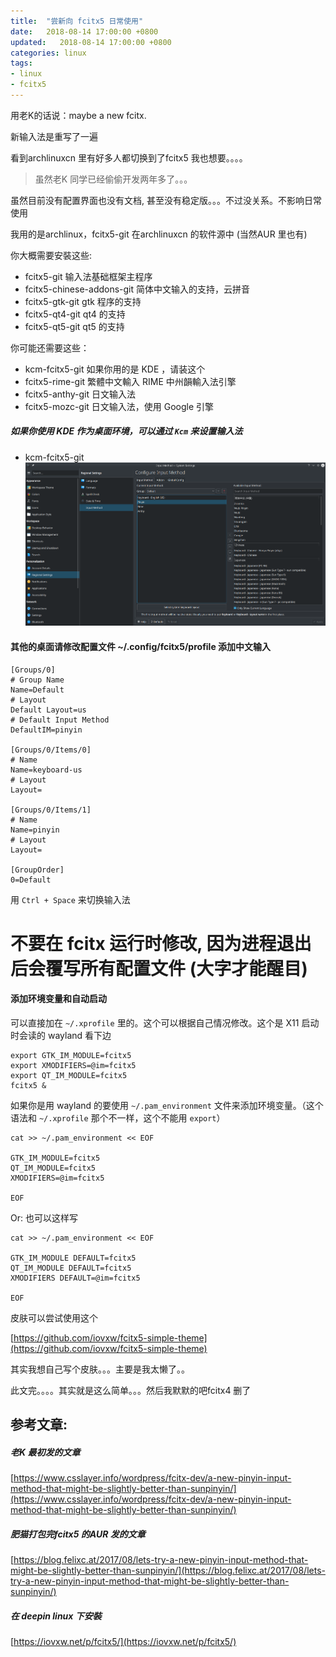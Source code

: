 ```yaml
---
title:  "尝新向 fcitx5 日常使用"
date:   2018-08-14 17:00:00 +0800
updated:   2018-08-14 17:00:00 +0800
categories: linux
tags:
- linux
- fcitx5
---
```


用老K的话说：maybe a new fcitx.

新输入法是重写了一遍

看到archlinuxcn 里有好多人都切换到了fcitx5 我也想要。。。。

> 虽然老K 同学已经偷偷开发两年多了。。。

虽然目前没有配置界面也没有文档, 甚至没有稳定版。。。不过没关系。不影响日常使用

我用的是archlinux，fcitx5-git 在archlinuxcn 的软件源中 (当然AUR 里也有)

你大概需要安裝这些:
- fcitx5-git  输入法基础框架主程序
- fcitx5-chinese-addons-git   简体中文输入的支持，云拼音
- fcitx5-gtk-git    gtk 程序的支持
- fcitx5-qt4-git    qt4 的支持
- fcitx5-qt5-git    qt5 的支持

你可能还需要这些：
- kcm-fcitx5-git    如果你用的是 KDE ，请装这个
- fcitx5-rime-git   繁體中文輸入 RIME 中州韻輸入法引擎
- fcitx5-anthy-git  日文输入法
- fcitx5-mozc-git   日文输入法，使用 Google 引擎

##### 如果你使用 KDE 作为桌面环境，可以通过 `Kcm` 来设置输入法
- kcm-fcitx5-git
![kcm-fcitx5](/assets/img/fcitx5/kcm-fcitx5.png)


#### 其他的桌面请修改配置文件 ~/.config/fcitx5/profile 添加中文输入
```
[Groups/0]
# Group Name
Name=Default
# Layout
Default Layout=us
# Default Input Method
DefaultIM=pinyin

[Groups/0/Items/0]
# Name
Name=keyboard-us
# Layout
Layout=

[Groups/0/Items/1]
# Name
Name=pinyin
# Layout
Layout=

[GroupOrder]
0=Default
```
用 `Ctrl + Space` 来切换输入法

# **不要在 fcitx 运行时修改, 因为进程退出后会覆写所有配置文件 (大字才能醒目)**

#### 添加环境变量和自动启动
可以直接加在 `~/.xprofile` 里的。这个可以根据自己情况修改。这个是 X11 启动时会读的 wayland 看下边
```
export GTK_IM_MODULE=fcitx5
export XMODIFIERS=@im=fcitx5
export QT_IM_MODULE=fcitx5
fcitx5 &
```

如果你是用 wayland 的要使用 `~/.pam_environment` 文件来添加环境变量。（这个语法和 `~/.xprofile` 那个不一样，这个不能用 `export`）
```
cat >> ~/.pam_environment << EOF

GTK_IM_MODULE=fcitx5
QT_IM_MODULE=fcitx5
XMODIFIERS=@im=fcitx5

EOF
```

Or: 也可以这样写

```
cat >> ~/.pam_environment << EOF

GTK_IM_MODULE DEFAULT=fcitx5
QT_IM_MODULE DEFAULT=fcitx5
XMODIFIERS DEFAULT=@im=fcitx5

EOF
```


皮肤可以尝试使用这个

[https://github.com/iovxw/fcitx5-simple-theme](https://github.com/iovxw/fcitx5-simple-theme)

其实我想自己写个皮肤。。。主要是我太懒了。。

此文完。。。。其实就是这么简单。。。然后我默默的吧fcitx4 删了

## 参考文章:

##### 老K 最初发的文章
[https://www.csslayer.info/wordpress/fcitx-dev/a-new-pinyin-input-method-that-might-be-slightly-better-than-sunpinyin/](https://www.csslayer.info/wordpress/fcitx-dev/a-new-pinyin-input-method-that-might-be-slightly-better-than-sunpinyin/)

##### 肥猫打包完fcitx5 的AUR 发的文章
[https://blog.felixc.at/2017/08/lets-try-a-new-pinyin-input-method-that-might-be-slightly-better-than-sunpinyin/](https://blog.felixc.at/2017/08/lets-try-a-new-pinyin-input-method-that-might-be-slightly-better-than-sunpinyin/)

##### 在 deepin linux 下安裝
[https://iovxw.net/p/fcitx5/](https://iovxw.net/p/fcitx5/)

